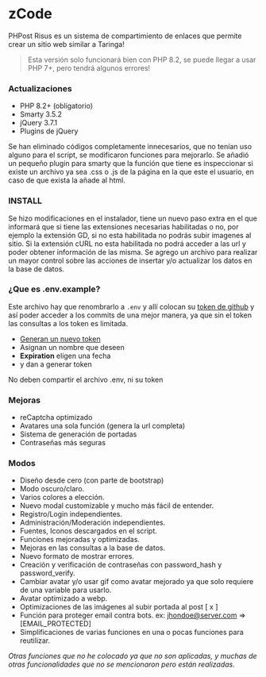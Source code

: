 # zCode
PHPost Risus es un sistema de compartimiento de enlaces que permite crear un sitio web similar a Taringa!
> Esta versión solo funcionará bien con PHP 8.2, se puede llegar a usar PHP 7+, pero tendrá algunos errores!

### Actualizaciones
 * PHP 8.2+ (obligatorio)
 * Smarty 3.5.2
 * jQuery 3.7.1
 * Plugins de jQuery

Se han eliminado códigos completamente innecesarios, que no tenían uso alguno para el script, se modificaron funciones para mejorarlo.
Se añadió un pequeño plugin para smarty que la función que tiene es inspeccionar si existe un archivo ya sea .css o .js de la página en la que este el usuario, en caso de que exista la añade al html.

### INSTALL
Se hizo modificaciones en el instalador, tiene un nuevo paso extra en el que informará que si tiene las extensiones necesarias habilitadas o no, por ejemplo la extensión GD, si no esta habilitada no podrás subir imagenes al sitio. Si la extensión cURL no esta habilitada no podrá acceder a las url y poder obtener información de las misma.
Se agrego un archivo para realizar un mayor control sobre las acciones de insertar y/o actualizar los datos en la base de datos.

### ¿Que es .env.example?
Este archivo hay que renombrarlo a `.env` y allí colocan su [token de github](https://github.com/settings/tokens?type=beta) y así poder acceder a los commits de una mejor manera, ya que sin el token las consultas a los token es limitada.

 * [Generan un nuevo token](https://github.com/settings/personal-access-tokens/new)
 * Asignan un nombre que deseen
 * **Expiration** eligen una fecha
 * y dan a generar token

No deben compartir el archivo .env, ni su token

### Mejoras
 * reCaptcha optimizado
 * Avatares una sola función (genera la url completa)
 * Sistema de generación de portadas
 * Contraseñas más seguras

### Modos
 * Diseño desde cero (con parte de bootstrap)
 * Modo oscuro/claro. 
 * Varios colores a elección.
 * Nuevo modal customizable y mucho más fácil de entender.
 * Registro/Login independientes.
 * Administración/Moderación independientes.
 * Fuentes, Iconos descargados en el script.
 * Funciones mejoradas y optimizadas.
 * Mejoras en las consultas a la base de datos.
 * Nuevo formato de mostrar errores.
 * Creación y verificación de contraseñas con password_hash y password_verify.
 * Cambiar avatar y/o usar gif como avatar mejorado ya que solo requiere de una variable para usarlo.
 * Avatar optimizado a webp.
 * Optimizaciones de las imágenes al subir portada al post [ x ]
 * Función para proteger email contra bots. ex: jhondoe@server.com => [EMAIL_PROTECTED] 
 * Simplificaciones de varias funciones en una o pocas funciones para reutilizar.

_Otras funciones que no he colocado ya que no son aplicadas, y muchas de otras funcionalidades que no se mencionaron pero están realizadas._